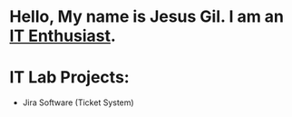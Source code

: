 # Hello, My name is Jesus Gil. I am an [IT Enthusiast](www.linkedin.com/in/jgil93).
# IT Lab Projects:

- Jira Software (Ticket System)
